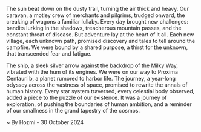 
The sun beat down on the dusty trail, turning the air thick and heavy. Our caravan, a motley crew of merchants and pilgrims, trudged onward, the creaking of wagons a familiar lullaby. Every day brought new challenges: bandits lurking in the shadows, treacherous mountain passes, and the constant threat of disease. But adventure lay at the heart of it all. Each new village, each unknown path, promised discovery and tales to tell around the campfire. We were bound by a shared purpose, a thirst for the unknown, that transcended fear and fatigue.

The ship, a sleek silver arrow against the backdrop of the Milky Way, vibrated with the hum of its engines. We were on our way to Proxima Centauri b, a planet rumored to harbor life. The journey, a year-long odyssey across the vastness of space, promised to rewrite the annals of human history. Every star system traversed, every celestial body observed, added a piece to the puzzle of our existence. It was a journey of exploration, of pushing the boundaries of human ambition, and a reminder of our smallness in the grand tapestry of the cosmos. 

~ By Hozmi - 30 October 2024
